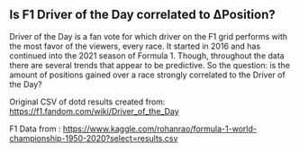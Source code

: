 ## Is F1 Driver of the Day correlated to ΔPosition?
Driver of the Day is a fan vote for which driver on the F1 grid performs with the most favor of the viewers, every race. It started in 2016 and has continued into the 2021 season of Formula 1. Though, throughout the data there are several trends that appear to be predictive. So the question: is the amount of positions gained over a race strongly correlated to the Driver of the Day? 

Original CSV of dotd results created from: https://f1.fandom.com/wiki/Driver_of_the_Day

F1 Data from : https://www.kaggle.com/rohanrao/formula-1-world-championship-1950-2020?select=results.csv
